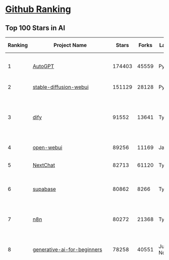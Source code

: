[Github Ranking](../README.md)
==========

## Top 100 Stars in AI

| Ranking | Project Name | Stars | Forks | Language | Open Issues | Description | Last Commit |
| ------- | ------------ | ----- | ----- | -------- | ----------- | ----------- | ----------- |
| 1 | [AutoGPT](https://github.com/Significant-Gravitas/AutoGPT) | 174403 | 45559 | Python | 161 | AutoGPT is the vision of accessible AI for everyone, to use and to build on. Our mission is to provide the tools, so that you can focus on what matters. | 2025-04-13T23:23:31Z |
| 2 | [stable-diffusion-webui](https://github.com/AUTOMATIC1111/stable-diffusion-webui) | 151129 | 28128 | Python | 2325 | Stable Diffusion web UI | 2025-03-04T16:11:29Z |
| 3 | [dify](https://github.com/langgenius/dify) | 91552 | 13641 | TypeScript | 582 | Dify is an open-source LLM app development platform. Dify's intuitive interface combines AI workflow, RAG pipeline, agent capabilities, model management, observability features and more, letting you quickly go from prototype to production. | 2025-04-14T03:27:16Z |
| 4 | [open-webui](https://github.com/open-webui/open-webui) | 89256 | 11169 | JavaScript | 149 | User-friendly AI Interface (Supports Ollama, OpenAI API, ...) | 2025-04-14T00:28:11Z |
| 5 | [NextChat](https://github.com/ChatGPTNextWeb/NextChat) | 82713 | 61120 | TypeScript | 620 | ✨ Light and Fast AI Assistant. Support: Web \| iOS \| MacOS \| Android \|  Linux \| Windows | 2025-04-07T10:57:52Z |
| 6 | [supabase](https://github.com/supabase/supabase) | 80862 | 8266 | TypeScript | 220 | The open source Firebase alternative. Supabase gives you a dedicated Postgres database to build your web, mobile, and AI applications. | 2025-04-14T03:21:36Z |
| 7 | [n8n](https://github.com/n8n-io/n8n) | 80272 | 21368 | TypeScript | 344 | Fair-code workflow automation platform with native AI capabilities. Combine visual building with custom code, self-host or cloud, 400+ integrations. | 2025-04-13T21:40:17Z |
| 8 | [generative-ai-for-beginners](https://github.com/microsoft/generative-ai-for-beginners) | 78258 | 40551 | Jupyter Notebook | 7 | 21 Lessons, Get Started Building with Generative AI  🔗 https://microsoft.github.io/generative-ai-for-beginners/ | 2025-03-27T12:20:46Z |
| 9 | [funNLP](https://github.com/fighting41love/funNLP) | 72401 | 14788 | Python | 33 | 中英文敏感词、语言检测、中外手机/电话归属地/运营商查询、名字推断性别、手机号抽取、身份证抽取、邮箱抽取、中日文人名库、中文缩写库、拆字词典、词汇情感值、停用词、反动词表、暴恐词表、繁简体转换、英文模拟中文发音、汪峰歌词生成器、职业名称词库、同义词库、反义词库、否定词库、汽车品牌词库、汽车零件词库、连续英文切割、各种中文词向量、公司名字大全、古诗词库、IT词库、财经词库、成语词库、地名词库、历史名人词库、诗词词库、医学词库、饮食词库、法律词库、汽车词库、动物词库、中文聊天语料、中文谣言数据、百度中文问答数据集、句子相似度匹配算法集合、bert资源、文本生成&摘要相关工具、cocoNLP信息抽取工具、国内电话号码正则匹配、清华大学XLORE:中英文跨语言百科知识图谱、清华大学人工智能技术系列报告、自然语言生成、NLU太难了系列、自动对联数据及机器人、用户名黑名单列表、罪名法务名词及分类模型、微信公众号语料、cs224n深度学习自然语言处理课程、中文手写汉字识别、中文自然语言处理 语料/数据集、变量命名神器、分词语料库+代码、任务型对话英文数据集、ASR 语音数据集 + 基于深度学习的中文语音识别系统、笑声检测器、Microsoft多语言数字/单位/如日期时间识别包、中华新华字典数据库及api(包括常用歇后语、成语、词语和汉字)、文档图谱自动生成、SpaCy 中文模型、Common Voice语音识别数据集新版、神经网络关系抽取、基于bert的命名实体识别、关键词(Keyphrase)抽取包pke、基于医疗领域知识图谱的问答系统、基于依存句法与语义角色标注的事件三元组抽取、依存句法分析4万句高质量标注数据、cnocr：用来做中文OCR的Python3包、中文人物关系知识图谱项目、中文nlp竞赛项目及代码汇总、中文字符数据、speech-aligner: 从“人声语音”及其“语言文本”产生音素级别时间对齐标注的工具、AmpliGraph: 知识图谱表示学习(Python)库：知识图谱概念链接预测、Scattertext 文本可视化(python)、语言/知识表示工具：BERT & ERNIE、中文对比英文自然语言处理NLP的区别综述、Synonyms中文近义词工具包、HarvestText领域自适应文本挖掘工具（新词发现-情感分析-实体链接等）、word2word：(Python)方便易用的多语言词-词对集：62种语言/3,564个多语言对、语音识别语料生成工具：从具有音频/字幕的在线视频创建自动语音识别(ASR)语料库、构建医疗实体识别的模型（包含词典和语料标注）、单文档非监督的关键词抽取、Kashgari中使用gpt-2语言模型、开源的金融投资数据提取工具、文本自动摘要库TextTeaser: 仅支持英文、人民日报语料处理工具集、一些关于自然语言的基本模型、基于14W歌曲知识库的问答尝试--功能包括歌词接龙and已知歌词找歌曲以及歌曲歌手歌词三角关系的问答、基于Siamese bilstm模型的相似句子判定模型并提供训练数据集和测试数据集、用Transformer编解码模型实现的根据Hacker News文章标题自动生成评论、用BERT进行序列标记和文本分类的模板代码、LitBank：NLP数据集——支持自然语言处理和计算人文学科任务的100部带标记英文小说语料、百度开源的基准信息抽取系统、虚假新闻数据集、Facebook: LAMA语言模型分析，提供Transformer-XL/BERT/ELMo/GPT预训练语言模型的统一访问接口、CommonsenseQA：面向常识的英文QA挑战、中文知识图谱资料、数据及工具、各大公司内部里大牛分享的技术文档 PDF 或者 PPT、自然语言生成SQL语句（英文）、中文NLP数据增强（EDA）工具、英文NLP数据增强工具 、基于医药知识图谱的智能问答系统、京东商品知识图谱、基于mongodb存储的军事领域知识图谱问答项目、基于远监督的中文关系抽取、语音情感分析、中文ULMFiT-情感分析-文本分类-语料及模型、一个拍照做题程序、世界各国大规模人名库、一个利用有趣中文语料库 qingyun 训练出来的中文聊天机器人、中文聊天机器人seqGAN、省市区镇行政区划数据带拼音标注、教育行业新闻语料库包含自动文摘功能、开放了对话机器人-知识图谱-语义理解-自然语言处理工具及数据、中文知识图谱：基于百度百科中文页面-抽取三元组信息-构建中文知识图谱、masr: 中文语音识别-提供预训练模型-高识别率、Python音频数据增广库、中文全词覆盖BERT及两份阅读理解数据、ConvLab：开源多域端到端对话系统平台、中文自然语言处理数据集、基于最新版本rasa搭建的对话系统、基于TensorFlow和BERT的管道式实体及关系抽取、一个小型的证券知识图谱/知识库、复盘所有NLP比赛的TOP方案、OpenCLaP：多领域开源中文预训练语言模型仓库、UER：基于不同语料+编码器+目标任务的中文预训练模型仓库、中文自然语言处理向量合集、基于金融-司法领域(兼有闲聊性质)的聊天机器人、g2pC：基于上下文的汉语读音自动标记模块、Zincbase 知识图谱构建工具包、诗歌质量评价/细粒度情感诗歌语料库、快速转化「中文数字」和「阿拉伯数字」、百度知道问答语料库、基于知识图谱的问答系统、jieba_fast 加速版的jieba、正则表达式教程、中文阅读理解数据集、基于BERT等最新语言模型的抽取式摘要提取、Python利用深度学习进行文本摘要的综合指南、知识图谱深度学习相关资料整理、维基大规模平行文本语料、StanfordNLP 0.2.0：纯Python版自然语言处理包、NeuralNLP-NeuralClassifier：腾讯开源深度学习文本分类工具、端到端的封闭域对话系统、中文命名实体识别：NeuroNER vs. BertNER、新闻事件线索抽取、2019年百度的三元组抽取比赛：“科学空间队”源码、基于依存句法的开放域文本知识三元组抽取和知识库构建、中文的GPT2训练代码、ML-NLP - 机器学习(Machine Learning)NLP面试中常考到的知识点和代码实现、nlp4han:中文自然语言处理工具集(断句/分词/词性标注/组块/句法分析/语义分析/NER/N元语法/HMM/代词消解/情感分析/拼写检查、XLM：Facebook的跨语言预训练语言模型、用基于BERT的微调和特征提取方法来进行知识图谱百度百科人物词条属性抽取、中文自然语言处理相关的开放任务-数据集-当前最佳结果、CoupletAI - 基于CNN+Bi-LSTM+Attention 的自动对对联系统、抽象知识图谱、MiningZhiDaoQACorpus - 580万百度知道问答数据挖掘项目、brat rapid annotation tool: 序列标注工具、大规模中文知识图谱数据：1.4亿实体、数据增强在机器翻译及其他nlp任务中的应用及效果、allennlp阅读理解:支持多种数据和模型、PDF表格数据提取工具 、 Graphbrain：AI开源软件库和科研工具，目的是促进自动意义提取和文本理解以及知识的探索和推断、简历自动筛选系统、基于命名实体识别的简历自动摘要、中文语言理解测评基准，包括代表性的数据集&基准模型&语料库&排行榜、树洞 OCR 文字识别 、从包含表格的扫描图片中识别表格和文字、语声迁移、Python口语自然语言处理工具集(英文)、 similarity：相似度计算工具包，java编写、海量中文预训练ALBERT模型 、Transformers 2.0 、基于大规模音频数据集Audioset的音频增强 、Poplar：网页版自然语言标注工具、图片文字去除，可用于漫画翻译 、186种语言的数字叫法库、Amazon发布基于知识的人-人开放领域对话数据集 、中文文本纠错模块代码、繁简体转换 、 Python实现的多种文本可读性评价指标、类似于人名/地名/组织机构名的命名体识别数据集 、东南大学《知识图谱》研究生课程(资料)、. 英文拼写检查库 、 wwsearch是企业微信后台自研的全文检索引擎、CHAMELEON：深度学习新闻推荐系统元架构 、 8篇论文梳理BERT相关模型进展与反思、DocSearch：免费文档搜索引擎、 LIDA：轻量交互式对话标注工具 、aili - the fastest in-memory index in the East 东半球最快并发索引 、知识图谱车音工作项目、自然语言生成资源大全 、中日韩分词库mecab的Python接口库、中文文本摘要/关键词提取、汉字字符特征提取器 (featurizer)，提取汉字的特征（发音特征、字形特征）用做深度学习的特征、中文生成任务基准测评 、中文缩写数据集、中文任务基准测评 - 代表性的数据集-基准(预训练)模型-语料库-baseline-工具包-排行榜、PySS3：面向可解释AI的SS3文本分类器机器可视化工具 、中文NLP数据集列表、COPE - 格律诗编辑程序、doccano：基于网页的开源协同多语言文本标注工具 、PreNLP：自然语言预处理库、简单的简历解析器，用来从简历中提取关键信息、用于中文闲聊的GPT2模型：GPT2-chitchat、基于检索聊天机器人多轮响应选择相关资源列表(Leaderboards、Datasets、Papers)、(Colab)抽象文本摘要实现集锦(教程 、词语拼音数据、高效模糊搜索工具、NLP数据增广资源集、微软对话机器人框架 、 GitHub Typo Corpus：大规模GitHub多语言拼写错误/语法错误数据集、TextCluster：短文本聚类预处理模块 Short text cluster、面向语音识别的中文文本规范化、BLINK：最先进的实体链接库、BertPunc：基于BERT的最先进标点修复模型、Tokenizer：快速、可定制的文本词条化库、中文语言理解测评基准，包括代表性的数据集、基准(预训练)模型、语料库、排行榜、spaCy 医学文本挖掘与信息提取 、 NLP任务示例项目代码集、 python拼写检查库、chatbot-list - 行业内关于智能客服、聊天机器人的应用和架构、算法分享和介绍、语音质量评价指标(MOSNet, BSSEval, STOI, PESQ, SRMR)、 用138GB语料训练的法文RoBERTa预训练语言模型 、BERT-NER-Pytorch：三种不同模式的BERT中文NER实验、无道词典 - 有道词典的命令行版本，支持英汉互查和在线查询、2019年NLP亮点回顾、 Chinese medical dialogue data 中文医疗对话数据集 、最好的汉字数字(中文数字)-阿拉伯数字转换工具、 基于百科知识库的中文词语多词义/义项获取与特定句子词语语义消歧、awesome-nlp-sentiment-analysis - 情感分析、情绪原因识别、评价对象和评价词抽取、LineFlow：面向所有深度学习框架的NLP数据高效加载器、中文医学NLP公开资源整理 、MedQuAD：(英文)医学问答数据集、将自然语言数字串解析转换为整数和浮点数、Transfer Learning in Natural Language Processing (NLP) 、面向语音识别的中文/英文发音辞典、Tokenizers：注重性能与多功能性的最先进分词器、CLUENER 细粒度命名实体识别 Fine Grained Named Entity Recognition、 基于BERT的中文命名实体识别、中文谣言数据库、NLP数据集/基准任务大列表、nlp相关的一些论文及代码, 包括主题模型、词向量(Word Embedding)、命名实体识别(NER)、文本分类(Text Classificatin)、文本生成(Text Generation)、文本相似性(Text Similarity)计算等，涉及到各种与nlp相关的算法，基于keras和tensorflow 、Python文本挖掘/NLP实战示例、 Blackstone：面向非结构化法律文本的spaCy pipeline和NLP模型通过同义词替换实现文本“变脸” 、中文 预训练 ELECTREA 模型: 基于对抗学习 pretrain Chinese Model 、albert-chinese-ner - 用预训练语言模型ALBERT做中文NER 、基于GPT2的特定主题文本生成/文本增广、开源预训练语言模型合集、多语言句向量包、编码、标记和实现：一种可控高效的文本生成方法、 英文脏话大列表 、attnvis：GPT2、BERT等transformer语言模型注意力交互可视化、CoVoST：Facebook发布的多语种语音-文本翻译语料库，包括11种语言(法语、德语、荷兰语、俄语、西班牙语、意大利语、土耳其语、波斯语、瑞典语、蒙古语和中文)的语音、文字转录及英文译文、Jiagu自然语言处理工具 - 以BiLSTM等模型为基础，提供知识图谱关系抽取 中文分词 词性标注 命名实体识别 情感分析 新词发现 关键词 文本摘要 文本聚类等功能、用unet实现对文档表格的自动检测，表格重建、NLP事件提取文献资源列表 、 金融领域自然语言处理研究资源大列表、CLUEDatasetSearch - 中英文NLP数据集：搜索所有中文NLP数据集，附常用英文NLP数据集 、medical_NER - 中文医学知识图谱命名实体识别 、(哈佛)讲因果推理的免费书、知识图谱相关学习资料/数据集/工具资源大列表、Forte：灵活强大的自然语言处理pipeline工具集 、Python字符串相似性算法库、PyLaia：面向手写文档分析的深度学习工具包、TextFooler：针对文本分类/推理的对抗文本生成模块、Haystack：灵活、强大的可扩展问答(QA)框架、中文关键短语抽取工具 | 2024-05-10T07:38:24Z |
| 10 | [AppFlowy](https://github.com/AppFlowy-IO/AppFlowy) | 62080 | 4172 | Dart | 946 | Bring projects, wikis, and teams together with AI. AppFlowy is the AI collaborative workspace where you achieve more without losing control of your data. The leading open source Notion alternative. | 2025-04-14T03:42:32Z |
| 11 | [lobe-chat](https://github.com/lobehub/lobe-chat) | 58816 | 12459 | TypeScript | 674 | 🤯 Lobe Chat - an open-source, modern-design AI chat framework. Supports Multi AI Providers( OpenAI / Claude 3 / Gemini / Ollama / DeepSeek / Qwen), Knowledge Base (file upload / knowledge management / RAG ), Multi-Modals (Plugins/Artifacts) and Thinking. One-click FREE deployment of your private ChatGPT/ Claude / DeepSeek application. | 2025-04-14T03:38:20Z |
| 12 | [browser-use](https://github.com/browser-use/browser-use) | 55596 | 5956 | Python | 374 | Make websites accessible for AI agents | 2025-04-13T16:00:39Z |
| 13 | [langflow](https://github.com/langflow-ai/langflow) | 54916 | 6016 | Python | 420 | Langflow is a powerful tool for building and deploying AI-powered agents and workflows. | 2025-04-13T19:32:47Z |
| 14 | [MetaGPT](https://github.com/geekan/MetaGPT) | 54506 | 6474 | Python | 50 | 🌟 The Multi-Agent Framework: First AI Software Company, Towards Natural Language Programming | 2025-03-31T07:17:13Z |
| 15 | [gpt-engineer](https://github.com/AntonOsika/gpt-engineer) | 53848 | 7060 | Python | 23 | CLI platform to experiment with codegen. Precursor to: https://lovable.dev | 2024-11-17T22:47:32Z |
| 16 | [ChatGPT](https://github.com/lencx/ChatGPT) | 53684 | 6060 | Rust | 786 | 🔮 ChatGPT Desktop Application (Mac, Windows and Linux) | 2024-08-29T17:58:11Z |
| 17 | [meilisearch](https://github.com/meilisearch/meilisearch) | 50239 | 1980 | Rust | 199 | A lightning-fast search engine API bringing AI-powered hybrid search to your sites and applications. | 2025-04-10T15:34:00Z |
| 18 | [Deep-Live-Cam](https://github.com/hacksider/Deep-Live-Cam) | 50124 | 7421 | Python | 15 | real time face swap and one-click video deepfake with only a single image | 2025-04-12T19:37:00Z |
| 19 | [LLaMA-Factory](https://github.com/hiyouga/LLaMA-Factory) | 46719 | 5705 | Python | 417 | Unified Efficient Fine-Tuning of 100+ LLMs & VLMs (ACL 2024) | 2025-04-13T10:11:37Z |
| 20 | [LLMs-from-scratch](https://github.com/rasbt/LLMs-from-scratch) | 44131 | 6127 | Jupyter Notebook | 0 | Implement a ChatGPT-like LLM in PyTorch from scratch, step by step | 2025-04-13T18:06:57Z |
| 21 | [autogen](https://github.com/microsoft/autogen) | 43121 | 6482 | Python | 489 | A programming framework for agentic AI 🤖 PyPi: autogen-agentchat Discord: https://aka.ms/autogen-discord Office Hour: https://aka.ms/autogen-officehour | 2025-04-13T21:59:44Z |
| 22 | [anything-llm](https://github.com/Mintplex-Labs/anything-llm) | 42760 | 4146 | JavaScript | 248 | The all-in-one Desktop & Docker AI application with built-in RAG, AI agents, No-code agent builder, MCP compatibility,  and more. | 2025-04-11T23:52:03Z |
| 23 | [JeecgBoot](https://github.com/jeecgboot/JeecgBoot) | 42245 | 15250 | Java | 42 | 🔥「AI 低代码平台」前后端分离 SpringBoot 2.x/3.x，SpringCloud，Ant Design&Vue3，Mybatis，Shiro！强大的代码生成器让前后端代码一键生成，无需写任何代码! 引领AI低代码开发模式 AI生成->OnlineCoding->代码生成->手工MERGE，帮助Java项目解决80%重复工作，让开发更关注业务，提高开发效率、节省成本，同时又不失灵活性 | 2025-04-14T03:42:58Z |
| 24 | [ColossalAI](https://github.com/hpcaitech/ColossalAI) | 40771 | 4491 | Python | 422 | Making large AI models cheaper, faster and more accessible | 2025-04-10T02:52:18Z |
| 25 | [kong](https://github.com/Kong/kong) | 40577 | 4904 | Lua | 60 | 🦍 The Cloud-Native API Gateway and AI Gateway. | 2025-04-14T02:02:07Z |
| 26 | [ailearning](https://github.com/apachecn/ailearning) | 40560 | 11543 | Python | 2 | AiLearning：数据分析+机器学习实战+线性代数+PyTorch+NLTK+TF2 | 2024-11-12T16:21:55Z |
| 27 | [OpenBB](https://github.com/OpenBB-finance/OpenBB) | 40419 | 3602 | Python | 37 | Investment Research for Everyone, Everywhere. | 2025-04-12T09:25:33Z |
| 28 | [ClickHouse](https://github.com/ClickHouse/ClickHouse) | 40078 | 7200 | C++ | 4022 | ClickHouse® is a real-time analytics database management system | 2025-04-14T03:35:03Z |
| 29 | [airflow](https://github.com/apache/airflow) | 39592 | 14881 | Python | 1101 | Apache Airflow - A platform to programmatically author, schedule, and monitor workflows | 2025-04-13T21:19:40Z |
| 30 | [crawl4ai](https://github.com/unclecode/crawl4ai) | 39399 | 3512 | Python | 92 | 🚀🤖 Crawl4AI: Open-source LLM Friendly Web Crawler & Scraper. Don't be shy, join here: https://discord.gg/jP8KfhDhyN | 2025-04-13T12:14:45Z |
| 31 | [quivr](https://github.com/QuivrHQ/quivr) | 37692 | 3637 | Python | 23 | Opiniated RAG for integrating GenAI in your apps 🧠   Focus on your product rather than the RAG. Easy integration in existing products with customisation!  Any LLM: GPT4, Groq, Llama. Any Vectorstore: PGVector, Faiss. Any Files. Anyway you want.  | 2025-04-10T19:24:55Z |
| 32 | [Open-Assistant](https://github.com/LAION-AI/Open-Assistant) | 37290 | 3269 | Python | 227 | OpenAssistant is a chat-based assistant that understands tasks, can interact with third-party systems, and retrieve information dynamically to do so. | 2024-08-17T01:55:35Z |
| 33 | [GitHubDaily](https://github.com/GitHubDaily/GitHubDaily) | 37261 | 3908 | None | 337 | 坚持分享 GitHub 上高质量、有趣实用的开源技术教程、开发者工具、编程网站、技术资讯。A list cool, interesting projects of GitHub. | 2025-03-20T08:54:47Z |
| 34 | [awesome-mcp-servers](https://github.com/punkpeye/awesome-mcp-servers) | 36995 | 2603 | None | 4 | A collection of MCP servers. | 2025-04-12T06:18:12Z |
| 35 | [AI-For-Beginners](https://github.com/microsoft/AI-For-Beginners) | 36990 | 6727 | Jupyter Notebook | 22 | 12 Weeks, 24 Lessons, AI for All! | 2025-03-11T16:34:40Z |
| 36 | [photoprism](https://github.com/photoprism/photoprism) | 36969 | 2044 | Go | 427 | AI-Powered Photos App for the Decentralized Web 🌈💎✨ | 2025-04-13T11:44:38Z |
| 37 | [ray](https://github.com/ray-project/ray) | 36533 | 6204 | Python | 3828 | Ray is an AI compute engine. Ray consists of a core distributed runtime and a set of AI Libraries for accelerating ML workloads. | 2025-04-14T02:28:43Z |
| 38 | [upscayl](https://github.com/upscayl/upscayl) | 36308 | 1673 | TypeScript | 57 | 🆙 Upscayl - #1 Free and Open Source AI Image Upscaler for Linux, MacOS and Windows. | 2025-04-09T20:34:05Z |
| 39 | [chatgpt-on-wechat](https://github.com/zhayujie/chatgpt-on-wechat) | 36256 | 9082 | Python | 288 | 基于大模型搭建的聊天机器人，同时支持 微信公众号、企业微信应用、飞书、钉钉 等接入，可选择GPT3.5/GPT-4o/GPT-o1/ DeepSeek/Claude/文心一言/讯飞星火/通义千问/ Gemini/GLM-4/Claude/Kimi/LinkAI，能处理文本、语音和图片，访问操作系统和互联网，支持基于自有知识库进行定制企业智能客服。 | 2025-04-11T08:29:10Z |
| 40 | [MockingBird](https://github.com/babysor/MockingBird) | 36110 | 5244 | Python | 474 | 🚀AI拟声: 5秒内克隆您的声音并生成任意语音内容 Clone a voice in 5 seconds to generate arbitrary speech in real-time | 2024-11-15T05:00:29Z |
| 41 | [firecrawl](https://github.com/mendableai/firecrawl) | 35534 | 3133 | TypeScript | 148 | 🔥 Turn entire websites into LLM-ready markdown or structured data. Scrape, crawl and extract with a single API. | 2025-04-13T19:27:13Z |
| 42 | [google-research](https://github.com/google-research/google-research) | 35345 | 8066 | Jupyter Notebook | 953 | Google Research | 2025-04-11T16:17:31Z |
| 43 | [chatbox](https://github.com/chatboxai/chatbox) | 34100 | 3252 | TypeScript | 649 | User-friendly Desktop Client App for AI Models/LLMs (GPT, Claude, Gemini, Ollama...) | 2025-03-20T15:20:56Z |
| 44 | [gold-miner](https://github.com/xitu/gold-miner) | 34042 | 5040 | None | 5 | 🥇掘金翻译计划，可能是世界最大最好的英译中技术社区，最懂读者和译者的翻译平台： | 2024-04-17T09:44:37Z |
| 45 | [AgentGPT](https://github.com/reworkd/AgentGPT) | 33750 | 9390 | TypeScript | 127 | 🤖 Assemble, configure, and deploy autonomous AI Agents in your browser. | 2025-03-28T17:13:05Z |
| 46 | [gpt-pilot](https://github.com/Pythagora-io/gpt-pilot) | 32582 | 3304 | Python | 233 | The first real AI developer | 2025-03-04T06:26:32Z |
| 47 | [LocalAI](https://github.com/mudler/LocalAI) | 31717 | 2414 | Go | 423 | :robot: The free, Open Source alternative to OpenAI, Claude and others. Self-hosted and local-first. Drop-in replacement for OpenAI,  running on consumer-grade hardware. No GPU required. Runs gguf, transformers, diffusers and many more models architectures. Features: Generate Text, Audio, Video, Images, Voice Cloning, Distributed, P2P inference | 2025-04-13T21:46:08Z |
| 48 | [spaCy](https://github.com/explosion/spaCy) | 31372 | 4493 | Python | 168 | 💫 Industrial-strength Natural Language Processing (NLP) in Python | 2025-04-11T18:56:53Z |
| 49 | [fairseq](https://github.com/facebookresearch/fairseq) | 31293 | 6498 | Python | 1168 | Facebook AI Research Sequence-to-Sequence Toolkit written in Python. | 2025-01-09T16:43:36Z |
| 50 | [aider](https://github.com/Aider-AI/aider) | 31150 | 2810 | Python | 715 | aider is AI pair programming in your terminal | 2025-04-13T20:55:35Z |
| 51 | [chatbot-ui](https://github.com/mckaywrigley/chatbot-ui) | 30897 | 8666 | TypeScript | 165 | AI chat for any model. | 2024-08-03T00:38:07Z |
| 52 | [tabby](https://github.com/TabbyML/tabby) | 30790 | 1442 | Rust | 176 | Self-hosted AI coding assistant | 2025-04-14T03:40:10Z |
| 53 | [fabric](https://github.com/danielmiessler/fabric) | 30675 | 3162 | Go | 192 | fabric is an open-source framework for augmenting humans using AI. It provides a modular framework for solving specific problems using a crowdsourced set of AI prompts that can be used anywhere. | 2025-04-13T07:11:31Z |
| 54 | [ruoyi-vue-pro](https://github.com/YunaiV/ruoyi-vue-pro) | 30344 | 6527 | Java | 7 | 🔥 官方推荐 🔥 RuoYi-Vue 全新 Pro 版本，优化重构所有功能。基于 Spring Boot + MyBatis Plus + Vue & Element 实现的后台管理系统 + 微信小程序，支持 RBAC 动态权限、数据权限、SaaS 多租户、Flowable 工作流、三方登录、支付、短信、商城、CRM、ERP、AI 大模型等功能。你的 ⭐️ Star ⭐️，是作者生发的动力！ | 2025-04-12T05:16:19Z |
| 55 | [crewAI](https://github.com/crewAIInc/crewAI) | 30017 | 4047 | Python | 72 | Framework for orchestrating role-playing, autonomous AI agents. By fostering collaborative intelligence, CrewAI empowers agents to work together seamlessly, tackling complex tasks. | 2025-04-12T22:10:11Z |
| 56 | [netron](https://github.com/lutzroeder/netron) | 29907 | 2879 | JavaScript | 19 | Visualizer for neural network, deep learning and machine learning models | 2025-04-13T16:00:32Z |
| 57 | [AI-Expert-Roadmap](https://github.com/AMAI-GmbH/AI-Expert-Roadmap) | 29753 | 2522 | JavaScript | 19 | Roadmap to becoming an Artificial Intelligence Expert in 2022 | 2023-12-31T02:20:16Z |
| 58 | [roop](https://github.com/s0md3v/roop) | 29613 | 6712 | Python | 0 | one-click face swap | 2024-08-19T12:57:17Z |
| 59 | [Mr.-Ranedeer-AI-Tutor](https://github.com/JushBJJ/Mr.-Ranedeer-AI-Tutor) | 29482 | 3374 | None | 13 | A GPT-4 AI Tutor Prompt for customizable personalized learning experiences. | 2024-03-25T13:06:55Z |
| 60 | [pytorch-lightning](https://github.com/Lightning-AI/pytorch-lightning) | 29291 | 3478 | Python | 911 | Pretrain, finetune ANY AI model of ANY size on multiple GPUs, TPUs with zero code changes. | 2025-04-13T00:52:33Z |
| 61 | [cursor](https://github.com/getcursor/cursor) | 29274 | 1831 | None | 1614 | The AI Code Editor | 2024-10-13T19:23:26Z |
| 62 | [khoj](https://github.com/khoj-ai/khoj) | 28641 | 1597 | Python | 70 | Your AI second brain. Self-hostable. Get answers from the web or your docs. Build custom agents, schedule automations, do deep research. Turn any online or local LLM into your personal, autonomous AI (gpt, claude, gemini, llama, qwen, mistral). Get started - free. | 2025-04-11T18:12:27Z |
| 63 | [awesome-llm-apps](https://github.com/Shubhamsaboo/awesome-llm-apps) | 28007 | 3143 | Python | 4 | Collection of awesome LLM apps with AI Agents and RAG using OpenAI, Anthropic, Gemini and opensource models. | 2025-04-13T18:23:01Z |
| 64 | [Jobs_Applier_AI_Agent_AIHawk](https://github.com/feder-cr/Jobs_Applier_AI_Agent_AIHawk) | 27917 | 4172 | Python | 38 | AIHawk aims to easy job hunt process by automating the job application process. Utilizing artificial intelligence, it enables users to apply for multiple jobs in a tailored way. | 2025-03-14T12:01:49Z |
| 65 | [mindsdb](https://github.com/mindsdb/mindsdb) | 27705 | 4958 | Python | 65 | AI's query engine - Platform for building AI that can learn and answer questions over large scale federated data. | 2025-04-13T22:54:28Z |
| 66 | [exo](https://github.com/exo-explore/exo) | 27628 | 1705 | Python | 332 | Run your own AI cluster at home with everyday devices 📱💻 🖥️⌚ | 2025-03-21T22:23:32Z |
| 67 | [mem0](https://github.com/mem0ai/mem0) | 27474 | 2615 | Python | 240 | The Memory layer for AI Agents | 2025-04-14T00:39:12Z |
| 68 | [docling](https://github.com/docling-project/docling) | 27082 | 1633 | Python | 267 | Get your documents ready for gen AI | 2025-04-11T14:58:25Z |
| 69 | [so-vits-svc](https://github.com/svc-develop-team/so-vits-svc) | 26891 | 4955 | Python | 21 | SoftVC VITS Singing Voice Conversion | 2023-11-11T13:11:31Z |
| 70 | [MoneyPrinterTurbo](https://github.com/harry0703/MoneyPrinterTurbo) | 26127 | 3837 | Python | 117 | 利用AI大模型，一键生成高清短视频 Generate short videos with one click using AI LLM. | 2025-03-23T10:45:27Z |
| 71 | [generative-models](https://github.com/Stability-AI/generative-models) | 25695 | 2851 | Python | 261 | Generative Models by Stability AI | 2025-04-04T03:32:07Z |
| 72 | [continue](https://github.com/continuedev/continue) | 25523 | 2599 | TypeScript | 740 | ⏩ Create, share, and use custom AI code assistants with our open-source IDE extensions and hub of models, rules, prompts, docs, and other building blocks | 2025-04-13T22:25:14Z |
| 73 | [nx](https://github.com/nrwl/nx) | 25282 | 2495 | TypeScript | 615 | Build system, optimized for monorepos, with AI-powered architectural awareness and advanced CI capabilities. | 2025-04-13T18:01:17Z |
| 74 | [Folo](https://github.com/RSSNext/Folo) | 25093 | 1065 | TypeScript | 245 | 🧡 Follow everything in one place | 2025-04-13T15:58:30Z |
| 75 | [composio](https://github.com/ComposioHQ/composio) | 24955 | 4401 | Python | 33 | Composio equip's your AI agents & LLMs with 100+ high-quality integrations via function calling | 2025-04-13T18:12:17Z |
| 76 | [agno](https://github.com/agno-agi/agno) | 24907 | 3155 | Python | 72 | Lightweight framework for building Agents with memory, knowledge, tools and reasoning. | 2025-04-14T00:04:26Z |
| 77 | [InvokeAI](https://github.com/invoke-ai/InvokeAI) | 24838 | 2527 | TypeScript | 681 | Invoke is a leading creative engine for Stable Diffusion models, empowering professionals, artists, and enthusiasts to generate and create visual media using the latest AI-driven technologies. The solution offers an industry leading WebUI, and serves as the foundation for multiple commercial products. | 2025-04-14T00:26:53Z |
| 78 | [Genesis](https://github.com/Genesis-Embodied-AI/Genesis) | 24737 | 2170 | Python | 135 | A generative world for general-purpose robotics & embodied AI learning. | 2025-04-13T10:45:21Z |
| 79 | [LibreChat](https://github.com/danny-avila/LibreChat) | 24454 | 4134 | TypeScript | 137 | Enhanced ChatGPT Clone: Features Agents, DeepSeek, Anthropic, AWS, OpenAI, Assistants API, Azure, Groq, o1, GPT-4o, Mistral, OpenRouter, Vertex AI, Gemini, Artifacts, AI model switching, message search, Code Interpreter, langchain, DALL-E-3, OpenAPI Actions, Functions, Secure Multi-User Auth, Presets, open-source for self-hosting. Active project. | 2025-04-14T03:03:00Z |
| 80 | [semantic-kernel](https://github.com/microsoft/semantic-kernel) | 23990 | 3708 | C# | 414 | Integrate cutting-edge LLM technology quickly and easily into your apps | 2025-04-13T08:51:44Z |
| 81 | [max](https://github.com/modular/max) | 23848 | 2596 | Mojo | 638 | The MAX Platform (includes Mojo) | 2025-04-11T14:00:48Z |
| 82 | [FastGPT](https://github.com/labring/FastGPT) | 23528 | 6086 | TypeScript | 479 | FastGPT is a knowledge-based platform built on the LLMs, offers a comprehensive suite of out-of-the-box capabilities such as data processing, RAG retrieval, and visual AI workflow orchestration, letting you easily develop and deploy complex question-answering systems without the need for extensive setup or configuration. | 2025-04-12T04:50:38Z |
| 83 | [llm-app](https://github.com/pathwaycom/llm-app) | 23294 | 408 | Jupyter Notebook | 5 | Ready-to-run cloud templates for RAG, AI pipelines, and enterprise search with live data. 🐳Docker-friendly.⚡Always in sync with Sharepoint, Google Drive, S3, Kafka, PostgreSQL, real-time data APIs, and more. | 2025-04-11T17:02:33Z |
| 84 | [Warp](https://github.com/warpdotdev/Warp) | 23129 | 433 | None | 2787 | Warp is a modern, Rust-based terminal with AI built in so you and your team can build great software, faster. | 2025-03-04T16:49:27Z |
| 85 | [qdrant](https://github.com/qdrant/qdrant) | 23011 | 1580 | Rust | 336 | Qdrant - High-performance, massive-scale Vector Database and Vector Search Engine for the next generation of AI. Also available in the cloud https://cloud.qdrant.io/ | 2025-04-11T14:30:24Z |
| 86 | [500-AI-Machine-learning-Deep-learning-Computer-vision-NLP-Projects-with-code](https://github.com/ashishpatel26/500-AI-Machine-learning-Deep-learning-Computer-vision-NLP-Projects-with-code) | 22906 | 5557 | None | 43 | 500 AI Machine learning Deep learning Computer vision NLP Projects with code | 2024-07-26T13:06:49Z |
| 87 | [gin-vue-admin](https://github.com/flipped-aurora/gin-vue-admin) | 22643 | 6634 | Go | 22 | 🚀Vite+Vue3+Gin拥有AI辅助的基础开发平台，支持TS和JS混用。它集成了JWT鉴权、权限管理、动态路由、显隐可控组件、分页封装、多点登录拦截、资源权限、上传下载、代码生成器、表单生成器和可配置的导入导出等开发必备功能。 | 2025-04-14T03:23:20Z |
| 88 | [facefusion](https://github.com/facefusion/facefusion) | 22399 | 3406 | Python | 0 | Industry leading face manipulation platform | 2025-04-11T21:16:33Z |
| 89 | [Chat2DB](https://github.com/CodePhiliaX/Chat2DB) | 22348 | 2424 | Java | 445 | 🔥🔥🔥AI-driven database tool and SQL client, The hottest GUI client, supporting MySQL, Oracle, PostgreSQL, DB2, SQL Server, DB2, SQLite, H2, ClickHouse, and more. | 2025-03-05T07:57:52Z |
| 90 | [frigate](https://github.com/blakeblackshear/frigate) | 21982 | 2041 | TypeScript | 97 | NVR with realtime local object detection for IP cameras | 2025-04-13T18:11:30Z |
| 91 | [learnopencv](https://github.com/spmallick/learnopencv) | 21798 | 11690 | Jupyter Notebook | 229 | Learn OpenCV  : C++ and Python Examples | 2025-04-08T15:18:14Z |
| 92 | [serve](https://github.com/jina-ai/serve) | 21514 | 2222 | Python | 3 | ☁️ Build multimodal AI applications with cloud-native stack | 2025-03-24T13:59:54Z |
| 93 | [gpt-crawler](https://github.com/BuilderIO/gpt-crawler) | 21344 | 2286 | TypeScript | 94 | Crawl a site to generate knowledge files to create your own custom GPT from a URL | 2025-01-23T00:18:52Z |
| 94 | [Perplexica](https://github.com/ItzCrazyKns/Perplexica) | 21296 | 2164 | TypeScript | 123 | Perplexica is an AI-powered search engine. It is an Open source alternative to Perplexity AI | 2025-04-12T06:30:40Z |
| 95 | [ai-hedge-fund](https://github.com/virattt/ai-hedge-fund) | 21242 | 3841 | Python | 58 | An AI Hedge Fund Team | 2025-04-10T21:23:27Z |
| 96 | [IOPaint](https://github.com/Sanster/IOPaint) | 20918 | 2131 | Python | 50 | Image inpainting tool powered by SOTA AI Model. Remove any unwanted object, defect, people from your pictures or erase and replace(powered by stable diffusion) any thing on your pictures. | 2025-03-18T01:54:11Z |
| 97 | [gpt-researcher](https://github.com/assafelovic/gpt-researcher) | 20892 | 2717 | Python | 82 | LLM based autonomous agent that conducts deep local and web research on any topic and generates a long report with citations. | 2025-04-11T05:38:29Z |
| 98 | [h4cker](https://github.com/The-Art-of-Hacking/h4cker) | 20559 | 3767 | Jupyter Notebook | 4 | This repository is primarily maintained by Omar Santos (@santosomar) and includes thousands of resources related to ethical hacking, bug bounties, digital forensics and incident response (DFIR), artificial intelligence security, vulnerability research, exploit development, reverse engineering, and more. | 2025-04-11T17:56:02Z |
| 99 | [haystack](https://github.com/deepset-ai/haystack) | 20275 | 2130 | Python | 112 | AI orchestration framework to build customizable, production-ready LLM applications. Connect components (models, vector DBs, file converters) to pipelines or agents that can interact with your data. With advanced retrieval methods, it's best suited for building RAG, question answering, semantic search or conversational agent chatbots. | 2025-04-11T14:27:01Z |
| 100 | [openui](https://github.com/wandb/openui) | 20228 | 1900 | TypeScript | 61 | OpenUI let's you describe UI using your imagination, then see it rendered live. | 2024-10-21T18:02:00Z |

